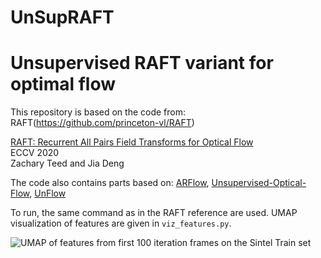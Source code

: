 # UnSupRAFT
Unsupervised RAFT  variant for optimal flow 
=======

This repository is based on the code from: RAFT(https://github.com/princeton-vl/RAFT)

[RAFT: Recurrent All Pairs Field Transforms for Optical Flow](https://arxiv.org/pdf/2003.12039.pdf)<br/>
ECCV 2020 <br/>
Zachary Teed and Jia Deng<br/>

The code also contains parts based on: [ARFlow](https://github.com/lliuz/ARFlow), [Unsupervised-Optical-Flow](https://github.com/ily-R/Unsupervised-Optical-Flow), [UnFlow](https://github.com/simonmeister/UnFlow)

To run, the same command as in the RAFT reference are used. UMAP visualization of features are given in `viz_features.py`. 

![UMAP of features from first 100 iteration frames on the Sintel Train set](https://github.com/idobenshaul10/UnSupRAFT/tree/main/umap_pics/RAFT_first_100.png)
